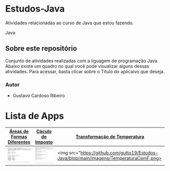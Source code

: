 # Estudos-Java
Atividades relacionadas ao curso de Java que estou fazendo.

Java
## Sobre este repositório
Conjunto de atividades realizadas com a liguagem de programação Java. Abaixo existe um quadro no qual você pode visualizar alguns dessas atividades. Para acessar, basta clicar sobre o Título do aplicaivo que deseja.

### Autor

* Gustavo Cardoso Ribeiro
 
# Lista de Apps

 | [**Áreas de Formas Diferentes**](https://github.com/gutto19/Estudos-Java/tree/main/imagens/)      | [**Cáculo de Imposto**](https://github.com/gutto19/Estudos-Java/tree/main/imagens)     | [**Transformação de Temperatura**](https://github.com/gutto19/Estudos-Java/tree/main/imagens)      |
|------------|-------------| -------------|
|  <img src="https://github.com/gutto19/Estudos-Java/blob/main/imagens/AreasDeFormas.png" width="250"> |  <img src="https://github.com/gutto19/Estudos-Java/blob/main/imagens/Imposto.png" width="250"> |    <img src="https://github.com/gutto19/Estudos-Java/blob/main/imagens/TemperaturaCemF.png> |  
